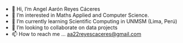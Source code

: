 - 👋 Hi, I’m Angel Aarón Reyes Cáceres
- 👀 I’m interested in Maths Applied and Computer Science.
- 🌱 I’m currently learning Scientific Computing in UNMSM (Lima, Perú)
- 💞️ I’m looking to collaborate on data projects
- 📫 How to reach me ... aa22reyescaceres@gmail.com

<!---
aareyescaceres/aareyescaceres is a ✨ special ✨ repository because its `README.md` (this file) appears on your GitHub profile.
You can click the Preview link to take a look at your changes.
--->
